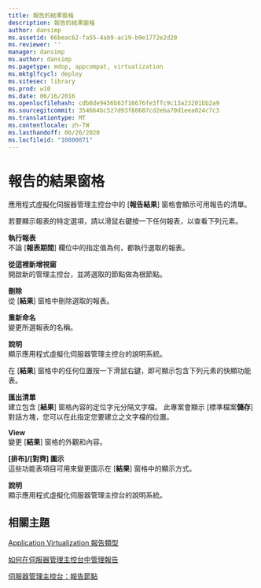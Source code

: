```yaml
---
title: 報告的結果窗格
description: 報告的結果窗格
author: dansimp
ms.assetid: 66beac62-fa55-4ab9-ac19-b9e1772e2d20
ms.reviewer: ''
manager: dansimp
ms.author: dansimp
ms.pagetype: mdop, appcompat, virtualization
ms.mktglfcycl: deploy
ms.sitesec: library
ms.prod: w10
ms.date: 06/16/2016
ms.openlocfilehash: cdb8de9456b63f16676fe3ffc9c13a23201bb2a9
ms.sourcegitcommit: 354664bc527d93f80687cd2eba70d1eea024c7c3
ms.translationtype: MT
ms.contentlocale: zh-TW
ms.lasthandoff: 06/26/2020
ms.locfileid: "10800871"
---
```

# 報告的結果窗格


應用程式虛擬化伺服器管理主控台中的 [**報告結果**] 窗格會顯示可用報告的清單。

若要顯示報表的特定選項，請以滑鼠右鍵按一下任何報表，以查看下列元素。

<a href="" id="run-report"></a>**執行報表**  
不論 [**報表期間**] 欄位中的指定值為何，都執行選取的報表。

<a href="" id="new-window-from-here"></a>**從這裡新增視窗**  
開啟新的管理主控台，並將選取的節點做為根節點。

<a href="" id="delete"></a>**刪除**  
從 [**結果**] 窗格中刪除選取的報表。

<a href="" id="rename"></a>**重新命名**  
變更所選報表的名稱。

<a href="" id="help"></a>**說明**  
顯示應用程式虛擬化伺服器管理主控台的說明系統。

在 [**結果**] 窗格中的任何位置按一下滑鼠右鍵，即可顯示包含下列元素的快顯功能表。

<a href="" id="export-list"></a>**匯出清單**  
建立包含 [**結果**] 窗格內容的定位字元分隔文字檔。 此專案會顯示 [標準檔案**儲存**] 對話方塊，您可以在此指定您要建立之文字檔的位置。

<a href="" id="view"></a>**View**  
變更 [**結果**] 窗格的外觀和內容。

<a href="" id="arrange-line-up-icons"></a>**[排布]/[對齊] 圖示**  
這些功能表項目可用來變更圖示在 [**結果**] 窗格中的顯示方式。

<a href="" id="help"></a>**說明**  
顯示應用程式虛擬化伺服器管理主控台的說明系統。

## 相關主題


[Application Virtualization 報告類型](application-virtualization-report-types.md)

[如何在伺服器管理主控台中管理報告](how-to-manage-reports-in-the-server-management-console.md)

[伺服器管理主控台：報告節點](server-management-console-reports-node.md)

 

 





